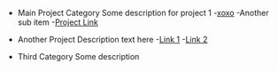 - Main Project Category
Some description for project 1
    -[xoxo](https://google.com)
    -Another sub item
    -[Project Link](https://project.com)

- Another Project
Description text here
    -[Link 1](https://link1.com)
    -[Link 2](https://link2.com)

- Third Category
Some description